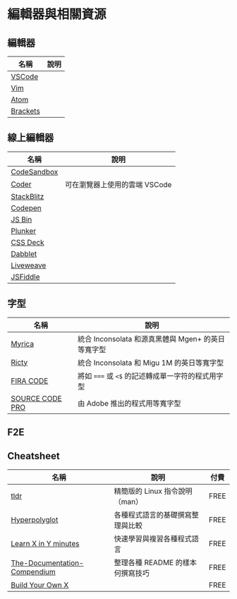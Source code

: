 # 編輯器與相關資源

## 編輯器

| 名稱                                     | 說明 |
| ---------------------------------------- | ---- |
| [VSCode](https://code.visualstudio.com/) |      |
| [Vim](https://www.vim.org/)              |      |
| [Atom](https://atom.io/)                 |      |
| [Brackets](http://brackets.io/)          |      |

## 線上編輯器

| 名稱                                   | 說明                          |
| -------------------------------------- | ----------------------------- |
| [CodeSandbox](https://codesandbox.io/) |                               |
| [Coder](https://coder.com/projects)    | 可在瀏覽器上使用的雲端 VSCode |
| [StackBlitz](https://stackblitz.com/)  |                               |
| [Codepen](https://codepen.io/)         |                               |
| [JS Bin](http://jsbin.com/)            |                               |
| [Plunker](https://plnkr.co/)           |                               |
| [CSS Deck](http://cssdeck.com/)        |                               |
| [Dabblet](http://dabblet.com/)         |                               |
| [Liveweave](http://liveweave.com/)     |                               |
| [JSFiddle](https://jsfiddle.net/)      |                               |

## 字型

| 名稱                                                                       | 說明                                               |
| -------------------------------------------------------------------------- | -------------------------------------------------- |
| [Myrica](https://github.com/tomokuni/Myrica/blob/master/product/Myrica.md) | 統合 Inconsolata 和源真黑體與 Mgen+ 的英日等寬字型 |
| [Ricty](https://rictyfonts.github.io/)                                     | 統合 Inconsolata 和 Migu 1M 的英日等寬字型         |
| [FIRA CODE](https://github.com/tonsky/FiraCode)                            | 將如 `===` 或 `<$` 的記述轉成單一字符的程式用字型  |
| [SOURCE CODE PRO](https://github.com/adobe-fonts/source-code-pro)          | 由 Adobe 推出的程式用等寬字型                      |

## F2E

## Cheatsheet

| 名稱                                                                                     | 說明                             | 付費 |
| ---------------------------------------------------------------------------------------- | -------------------------------- | ---- |
| [tldr](https://tldr.sh/)                                                                 | 精簡版的 Linux 指令說明（man）   | FREE |
| [Hyperpolyglot](http://hyperpolyglot.org/)                                               | 各種程式語言的基礎撰寫整理與比較 | FREE |
| [Learn X in Y minutes](https://learnxinyminutes.com/)                                    | 快速學習與複習各種程式語言       | FREE |
| [The-Documentation-Compendium](https://github.com/kylelobo/The-Documentation-Compendium) | 整理各種 README 的樣本何撰寫技巧 | FREE |
| [Build Your Own X](https://build-your-own-x.now.sh/)                                     |                                  | FREE |
